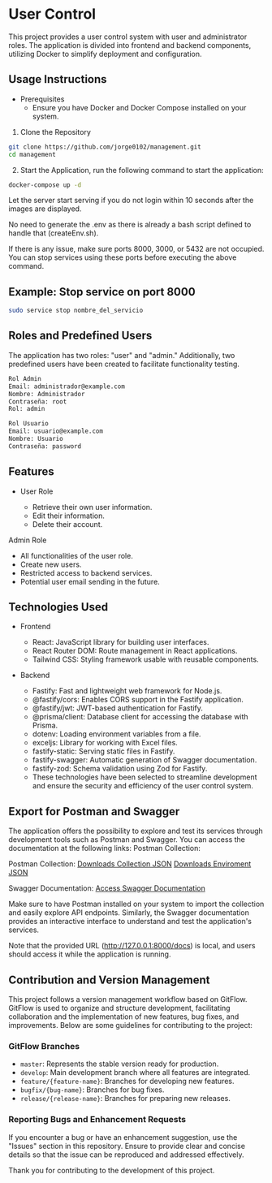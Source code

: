 # User Control

This project provides a user control system with user and administrator roles. The application is divided into frontend and backend components, utilizing Docker to simplify deployment and configuration.

## Usage Instructions

- Prerequisites
  - Ensure you have Docker and Docker Compose installed on your system.

1. Clone the Repository

```bash
git clone https://github.com/jorge0102/management.git
cd management
```

2. Start the Application, run the following command to start the application:

```bash
docker-compose up -d
```

Let the server start serving if you do not login within 10 seconds after the images are displayed.

No need to generate the .env as there is already a bash script defined to handle that (createEnv.sh).

If there is any issue, make sure ports 8000, 3000, or 5432 are not occupied. You can stop services using these ports before executing the above command.

## Example: Stop service on port 8000

```bash
sudo service stop nombre_del_servicio
```

## Roles and Predefined Users

The application has two roles: "user" and "admin." Additionally, two predefined users have been created to facilitate functionality testing.

```bash
Rol Admin
Email: administrador@example.com
Nombre: Administrador
Contraseña: root
Rol: admin
```

```bash
Rol Usuario
Email: usuario@example.com
Nombre: Usuario
Contraseña: password
```

## Features

- User Role

  - Retrieve their own user information.
  - Edit their information.
  - Delete their account.

Admin Role

- All functionalities of the user role.
- Create new users.
- Restricted access to backend services.
- Potential user email sending in the future.

## Technologies Used

- Frontend

  - React: JavaScript library for building user interfaces.
  - React Router DOM: Route management in React applications.
  - Tailwind CSS: Styling framework usable with reusable components.

- Backend

  - Fastify: Fast and lightweight web framework for Node.js.
  - @fastify/cors: Enables CORS support in the Fastify application.
  - @fastify/jwt: JWT-based authentication for Fastify.
  - @prisma/client: Database client for accessing the database with Prisma.
  - dotenv: Loading environment variables from a file.
  - exceljs: Library for working with Excel files.
  - fastify-static: Serving static files in Fastify.
  - fastify-swagger: Automatic generation of Swagger documentation.
  - fastify-zod: Schema validation using Zod for Fastify.
  - These technologies have been selected to streamline development and ensure the security and efficiency of the user control system.

## Export for Postman and Swagger

The application offers the possibility to explore and test its services through development tools such as Postman and Swagger. You can access the documentation at the following links:
Postman Collection:

Postman Collection:
[Downloads Collection JSON](backend/postman/Management%20User.postman_collection.json)
[Downloads Enviroment JSON](backend/postman/Enviroment%20Management.postman_environment.json)

Swagger Documentation:
[Access Swagger Documentation](http://127.0.0.1:8000/docs)

Make sure to have Postman installed on your system to import the collection and easily explore API endpoints. Similarly, the Swagger documentation provides an interactive interface to understand and test the application's services.

Note that the provided URL (http://127.0.0.1:8000/docs) is local, and users should access it while the application is running.

## Contribution and Version Management

This project follows a version management workflow based on GitFlow. GitFlow is used to organize and structure development, facilitating collaboration and the implementation of new features, bug fixes, and improvements. Below are some guidelines for contributing to the project:

### GitFlow Branches

- `master`: Represents the stable version ready for production.
- `develop`: Main development branch where all features are integrated.
- `feature/{feature-name}`: Branches for developing new features.
- `bugfix/{bug-name}`: Branches for bug fixes.
- `release/{release-name}`: Branches for preparing new releases.

### Reporting Bugs and Enhancement Requests

If you encounter a bug or have an enhancement suggestion, use the "Issues" section in this repository. Ensure to provide clear and concise details so that the issue can be reproduced and addressed effectively.

Thank you for contributing to the development of this project.
